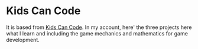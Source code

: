 # Kids Can Code

It is based from [Kids Can Code](https://kidscancode.org/). In my account, here' the three projects here what I learn and including the game mechanics and mathematics for game development.
